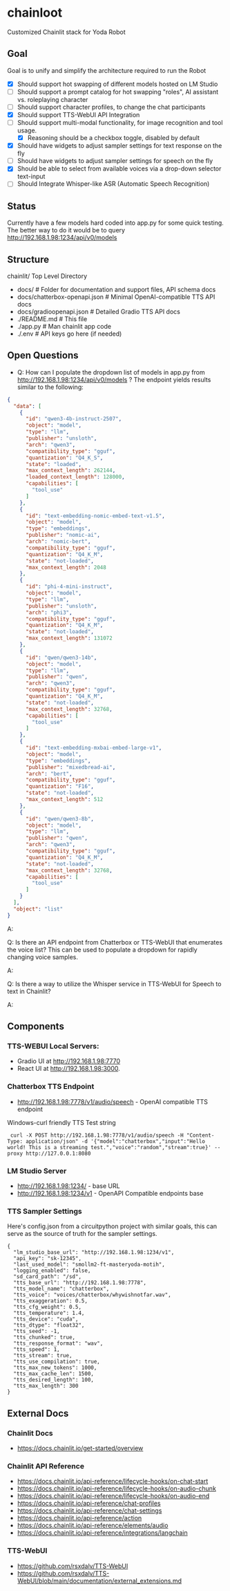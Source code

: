 
# chainloot

Customized Chainlit stack for Yoda Robot

## Goal 
Goal is to unify and simplify the architecture required to run the Robot

- [x] Should support hot swapping of different models hosted on LM Studio
- [ ] Should support a prompt catalog for hot swapping "roles", AI assistant vs. roleplaying character
- [ ] Should support character profiles, to change the chat participants
- [x] Should support TTS-WebUI API Integration
- [ ] Should support multi-modal functionality, for image recognition and tool usage.
    - [x] Reasoning should be a checkbox toggle, disabled by default
- [x] Should have widgets to adjust sampler settings for text response on the fly
- [ ] Should have widgets to adjust sampler settings for speech on the fly
- [x] Should be able to select from available voices via a drop-down selector text-input
- [ ] Should Integrate Whisper-like ASR (Automatic Speech Recognition)

## Status
Currently have a few models hard coded into app.py for some quick testing. The better way to do it would be to query http://192.168.1.98:1234/api/v0/models

## Structure

chainlit/ Top Level Directory
- docs/                             # Folder for documentation and support files, API schema docs
- docs/chatterbox-openapi.json      # Minimal OpenAI-compatible TTS API docs
- docs/gradioopenapi.json           # Detailed Gradio TTS API docs
- ./README.md                       # This file
- ./app.py                          # Man chainlit app code
- ./.env                            # API keys go here (if needed)

## Open Questions

- Q: How can I populate the dropdown list of models in app.py from http://192.168.1.98:1234/api/v0/models ? The endpoint yields results similar to the following:

```json
{
  "data": [
    {
      "id": "qwen3-4b-instruct-2507",
      "object": "model",
      "type": "llm",
      "publisher": "unsloth",
      "arch": "qwen3",
      "compatibility_type": "gguf",
      "quantization": "Q4_K_S",
      "state": "loaded",
      "max_context_length": 262144,
      "loaded_context_length": 128000,
      "capabilities": [
        "tool_use"
      ]
    },
    {
      "id": "text-embedding-nomic-embed-text-v1.5",
      "object": "model",
      "type": "embeddings",
      "publisher": "nomic-ai",
      "arch": "nomic-bert",
      "compatibility_type": "gguf",
      "quantization": "Q4_K_M",
      "state": "not-loaded",
      "max_context_length": 2048
    },
    {
      "id": "phi-4-mini-instruct",
      "object": "model",
      "type": "llm",
      "publisher": "unsloth",
      "arch": "phi3",
      "compatibility_type": "gguf",
      "quantization": "Q4_K_M",
      "state": "not-loaded",
      "max_context_length": 131072
    },
    {
      "id": "qwen/qwen3-14b",
      "object": "model",
      "type": "llm",
      "publisher": "qwen",
      "arch": "qwen3",
      "compatibility_type": "gguf",
      "quantization": "Q4_K_M",
      "state": "not-loaded",
      "max_context_length": 32768,
      "capabilities": [
        "tool_use"
      ]
    },
    {
      "id": "text-embedding-mxbai-embed-large-v1",
      "object": "model",
      "type": "embeddings",
      "publisher": "mixedbread-ai",
      "arch": "bert",
      "compatibility_type": "gguf",
      "quantization": "F16",
      "state": "not-loaded",
      "max_context_length": 512
    },
    {
      "id": "qwen/qwen3-8b",
      "object": "model",
      "type": "llm",
      "publisher": "qwen",
      "arch": "qwen3",
      "compatibility_type": "gguf",
      "quantization": "Q4_K_M",
      "state": "not-loaded",
      "max_context_length": 32768,
      "capabilities": [
        "tool_use"
      ]
    }
  ],
  "object": "list"
}
```

A: <TBD>

Q: Is there an API endpoint from Chatterbox or TTS-WebUI that enumerates the voice list? This can be used to populate a dropdown for rapidly changing voice samples.

A: <TBD>

Q: Is there a way to utilize the Whisper service in TTS-WebUI for Speech to text in Chainlit?

A: <TBD>

## Components

### TTS-WEBUI Local Servers:

-  Gradio UI at http://192.168.1.98:7770
-  React UI at http://192.168.1.98:3000.

### Chatterbox TTS Endpoint

- http://192.168.1.98:7778/v1/audio/speech - OpenAI compatible TTS endpoint

Windows-curl friendly TTS Test string

```
 curl -X POST http://192.168.1.98:7778/v1/audio/speech -H "Content-Type: application/json" -d '{"model":"chatterbox","input":"Hello world! This is a streaming test.","voice":"random","stream":true}' --proxy http://127.0.0.1:8080
 ```

### LM Studio Server
- http://192.168.1.98:1234/ - base URL
- http://192.168.1.98:1234/v1 - OpenAPI Compatible endpoints base

### TTS Sampler Settings

Here's config.json from a circuitpython project with similar goals, this can serve as the source of truth for the sampler settings. 

```
{
  "lm_studio_base_url": "http://192.168.1.98:1234/v1",
  "api_key": "sk-12345",
  "last_used_model": "smollm2-ft-masteryoda-motih",
  "logging_enabled": false,
  "sd_card_path": "/sd",
  "tts_base_url": "http://192.168.1.98:7778",
  "tts_model_name": "chatterbox",
  "tts_voice": "voices/chatterbox/whywishnotfar.wav",
  "tts_exaggeration": 0.5,
  "tts_cfg_weight": 0.5,
  "tts_temperature": 1.4,
  "tts_device": "cuda",
  "tts_dtype": "float32",
  "tts_seed": -1,
  "tts_chunked": true,
  "tts_response_format": "wav",
  "tts_speed": 1,
  "tts_stream": true,
  "tts_use_compilation": true,
  "tts_max_new_tokens": 1000,
  "tts_max_cache_len": 1500,
  "tts_desired_length": 100,
  "tts_max_length": 300
}
```


## External Docs

### Chainlit Docs

- https://docs.chainlit.io/get-started/overview

### Chainlit API Reference

- https://docs.chainlit.io/api-reference/lifecycle-hooks/on-chat-start
- https://docs.chainlit.io/api-reference/lifecycle-hooks/on-audio-chunk
- https://docs.chainlit.io/api-reference/lifecycle-hooks/on-audio-end
- https://docs.chainlit.io/api-reference/chat-profiles
- https://docs.chainlit.io/api-reference/chat-settings
- https://docs.chainlit.io/api-reference/action
- https://docs.chainlit.io/api-reference/elements/audio
- https://docs.chainlit.io/api-reference/integrations/langchain

### TTS-WebUI

- https://github.com/rsxdalv/TTS-WebUI
- https://github.com/rsxdalv/TTS-WebUI/blob/main/documentation/external_extensions.md


